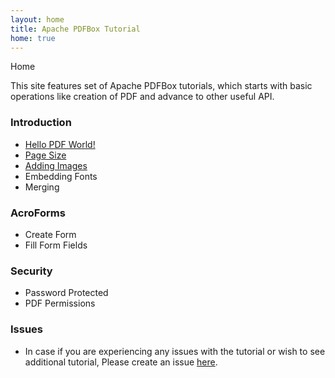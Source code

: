 ```yaml
---
layout: home
title: Apache PDFBox Tutorial
home: true
---
```

<div class="demo-crumbs mdl-color-text--grey-500">
  Home
</div>


This site features set of Apache PDFBox tutorials, which starts with basic operations like creation of PDF and advance to other useful API.

### Introduction

- [Hello PDF World!](./introduction.html)
- [Page Size](./pdf_page_size.html)
- [Adding Images](./pdf_add_image.html)
- Embedding Fonts
- Merging

### AcroForms

- Create Form
- Fill Form Fields

### Security

- Password Protected
- PDF Permissions


### Issues

- In case if you are experiencing any issues with the tutorial or wish to see additional tutorial, Please create an issue [here](https://github.com/carbonrider/pdfbox_tutorial/issues).
